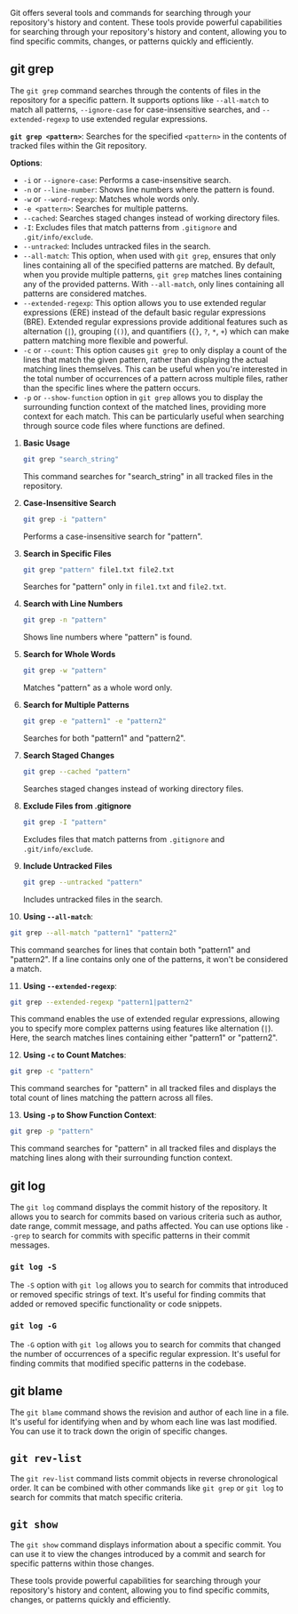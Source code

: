 Git offers several tools and commands for searching through your repository's history and content. These tools provide powerful capabilities for searching through your repository's history and content, allowing you to find specific commits, changes, or patterns quickly and efficiently.

## git grep

The `git grep` command searches through the contents of files in the repository for a specific pattern. It supports options like `--all-match` to match all patterns, `--ignore-case` for case-insensitive searches, and `--extended-regexp` to use extended regular expressions.

**`git grep <pattern>`**: Searches for the specified `<pattern>` in the contents of tracked files within the Git repository.

**Options**:

  - `-i` or `--ignore-case`: Performs a case-insensitive search.
  - `-n` or `--line-number`: Shows line numbers where the pattern is found.
  - `-w` or `--word-regexp`: Matches whole words only.
  - `-e <pattern>`: Searches for multiple patterns.
  - `--cached`: Searches staged changes instead of working directory files.
  - `-I`: Excludes files that match patterns from `.gitignore` and `.git/info/exclude`.
  - `--untracked`: Includes untracked files in the search.
  - `--all-match`: This option, when used with `git grep`, ensures that only lines containing all of the specified patterns are matched. By default, when you provide multiple patterns, `git grep` matches lines containing any of the provided patterns. With `--all-match`, only lines containing all patterns are considered matches.
  - `--extended-regexp`: This option allows you to use extended regular expressions (ERE) instead of the default basic regular expressions (BRE). Extended regular expressions provide additional features such as alternation (`|`), grouping (`()`), and quantifiers (`{}`, `?`, `*`, `+`) which can make pattern matching more flexible and powerful.
  - `-c` or `--count`: This option causes `git grep` to only display a count of the lines that match the given pattern, rather than displaying the actual matching lines themselves. This can be useful when you're interested in the total number of occurrences of a pattern across multiple files, rather than the specific lines where the pattern occurs.
  - `-p` or `--show-function` option in `git grep` allows you to display the surrounding function context of the matched lines, providing more context for each match. This can be particularly useful when searching through source code files where functions are defined.

1. **Basic Usage**
   ```bash
   git grep "search_string"
   ```
   This command searches for "search_string" in all tracked files in the repository.

2. **Case-Insensitive Search**
   ```bash
   git grep -i "pattern"
   ```
   Performs a case-insensitive search for "pattern".

3. **Search in Specific Files**
   ```bash
   git grep "pattern" file1.txt file2.txt
   ```
   Searches for "pattern" only in `file1.txt` and `file2.txt`.

4. **Search with Line Numbers**
   ```bash
   git grep -n "pattern"
   ```
   Shows line numbers where "pattern" is found.

5. **Search for Whole Words**
   ```bash
   git grep -w "pattern"
   ```
   Matches "pattern" as a whole word only.

6. **Search for Multiple Patterns**
   ```bash
   git grep -e "pattern1" -e "pattern2"
   ```
   Searches for both "pattern1" and "pattern2".

7. **Search Staged Changes**
   ```bash
   git grep --cached "pattern"
   ```
   Searches staged changes instead of working directory files.

8. **Exclude Files from .gitignore**
   ```bash
   git grep -I "pattern"
   ```
   Excludes files that match patterns from `.gitignore` and `.git/info/exclude`.

9. **Include Untracked Files**
   ```bash
   git grep --untracked "pattern"
   ```
   Includes untracked files in the search.

10. **Using `--all-match`**:
   ```bash
   git grep --all-match "pattern1" "pattern2"
   ```
   This command searches for lines that contain both "pattern1" and "pattern2". If a line contains only one of the patterns, it won't be considered a match.

11. **Using `--extended-regexp`**:
   ```bash
   git grep --extended-regexp "pattern1|pattern2"
   ```
   This command enables the use of extended regular expressions, allowing you to specify more complex patterns using features like alternation (`|`). Here, the search matches lines containing either "pattern1" or "pattern2".

12. **Using `-c` to Count Matches**:
   ```bash
   git grep -c "pattern"
   ```
   This command searches for "pattern" in all tracked files and displays the total count of lines matching the pattern across all files.

13. **Using `-p` to Show Function Context**:
   ```bash
   git grep -p "pattern"
   ```
   This command searches for "pattern" in all tracked files and displays the matching lines along with their surrounding function context.

## git log

The `git log` command displays the commit history of the repository. It allows you to search for commits based on various criteria such as author, date range, commit message, and paths affected. You can use options like `--grep` to search for commits with specific patterns in their commit messages.

### **`git log -S`** 

The `-S` option with `git log` allows you to search for commits that introduced or removed specific strings of text. It's useful for finding commits that added or removed specific functionality or code snippets.

### **`git log -G`**

The `-G` option with `git log` allows you to search for commits that changed the number of occurrences of a specific regular expression. It's useful for finding commits that modified specific patterns in the codebase.


## git blame

The `git blame` command shows the revision and author of each line in a file. It's useful for identifying when and by whom each line was last modified. You can use it to track down the origin of specific changes.


## **`git rev-list`**

The `git rev-list` command lists commit objects in reverse chronological order. It can be combined with other commands like `git grep` or `git log` to search for commits that match specific criteria.

## **`git show`**

The `git show` command displays information about a specific commit. You can use it to view the changes introduced by a commit and search for specific patterns within those changes.

These tools provide powerful capabilities for searching through your repository's history and content, allowing you to find specific commits, changes, or patterns quickly and efficiently.
